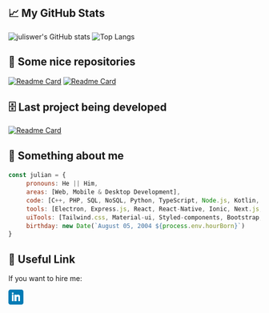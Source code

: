 ## &#x1f4c8; My GitHub Stats
![juliswer's GitHub stats](https://github-readme-stats.vercel.app/api?username=juliswer&show_icons=true&theme=tokyonight)
![Top Langs](https://github-readme-stats.vercel.app/api/top-langs/?username=juliswer&layout=compact&theme=tokyonight&hide=css,jupyter%20notebook,html,scss)
## 💬 Some nice repositories
[![Readme Card](https://github-readme-stats.vercel.app/api/pin/?username=juliswer&repo=web3.0-metamask-crypto&theme=tokyonight)](https://github.com/juliswer/web3.0-metamask-crypto.git)
[![Readme Card](https://github-readme-stats.vercel.app/api/pin/?username=juliswer&repo=shareme_blogapp&theme=tokyonight)](https://github.com/juliswer/shareme_blogapp.git)
## 🗄️ Last project being developed
[![Readme Card](https://github-readme-stats.vercel.app/api/pin/?username=juliswer&repo=eth-contract-sample&theme=tokyonight)](https://github.com/juliswer/eth-contract-sample.git)


## 💬 Something about me
```js
const julian = {
     pronouns: He || Him,
     areas: [Web, Mobile & Desktop Development],
     code: [C++, PHP, SQL, NoSQL, Python, TypeScript, Node.js, Kotlin, Java, Javascript, CSS & HTML],
     tools: [Electron, Express.js, React, React-Native, Ionic, Next.js, jQuery, Vue, Angular],
     uiTools: [Tailwind.css, Material-ui, Styled-components, Bootstrap, Saas],
     birthday: new Date(`August 05, 2004 ${process.env.hourBorn}`)
}
```
## 📇 Useful Link

<p align='center'>
     <p>If you want to hire me:</p>
<a target="_blank" href="https://www.linkedin.com/in/julian-swerdlin/"><img height="30" src="https://github.com/Raagh/Raagh/raw/master/linkedin.png?raw=true" alt="Linkedin logo"></a>&nbsp;&nbsp;
</p>
